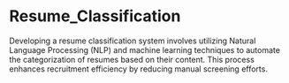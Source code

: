 # Resume_Classification
Developing a resume classification system involves utilizing Natural Language Processing (NLP) and machine learning techniques to automate the categorization of resumes based on their content. This process enhances recruitment efficiency by reducing manual screening efforts.
